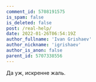 ```yaml
---
comment_id: 5708191575
is_spam: false
is_deleted: false
post: /real-help/
date: 2022-01-26T06:54:19Z
author_fullname: 'Ivan Grishaev'
author_nickname: 'igrishaev'
author_is_anon: false
parent_id: 5707338556
---
```


<p>Да уж, искренне жаль.</p>
